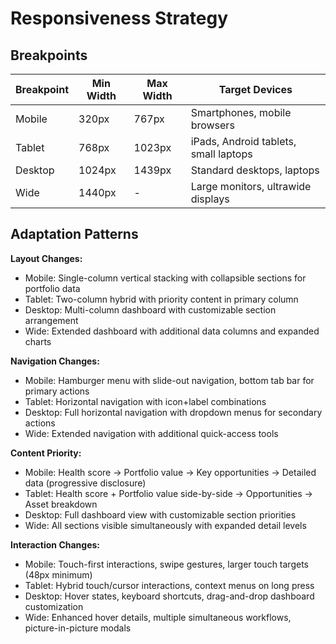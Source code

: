 # Responsiveness Strategy

## Breakpoints

| Breakpoint | Min Width | Max Width | Target Devices |
|------------|-----------|-----------|----------------|
| Mobile | 320px | 767px | Smartphones, mobile browsers |
| Tablet | 768px | 1023px | iPads, Android tablets, small laptops |
| Desktop | 1024px | 1439px | Standard desktops, laptops |
| Wide | 1440px | - | Large monitors, ultrawide displays |

## Adaptation Patterns

**Layout Changes:** 
- Mobile: Single-column vertical stacking with collapsible sections for portfolio data
- Tablet: Two-column hybrid with priority content in primary column
- Desktop: Multi-column dashboard with customizable section arrangement
- Wide: Extended dashboard with additional data columns and expanded charts

**Navigation Changes:**
- Mobile: Hamburger menu with slide-out navigation, bottom tab bar for primary actions
- Tablet: Horizontal navigation with icon+label combinations
- Desktop: Full horizontal navigation with dropdown menus for secondary actions
- Wide: Extended navigation with additional quick-access tools

**Content Priority:**
- Mobile: Health score → Portfolio value → Key opportunities → Detailed data (progressive disclosure)
- Tablet: Health score + Portfolio value side-by-side → Opportunities → Asset breakdown
- Desktop: Full dashboard view with customizable section priorities
- Wide: All sections visible simultaneously with expanded detail levels

**Interaction Changes:**
- Mobile: Touch-first interactions, swipe gestures, larger touch targets (48px minimum)
- Tablet: Hybrid touch/cursor interactions, context menus on long press
- Desktop: Hover states, keyboard shortcuts, drag-and-drop dashboard customization
- Wide: Enhanced hover details, multiple simultaneous workflows, picture-in-picture modals
